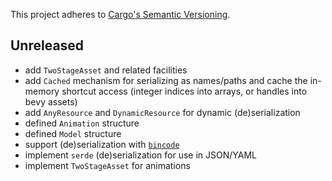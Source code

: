 This project adheres to [Cargo's Semantic Versioning](https://doc.rust-lang.org/cargo/reference/semver.html).

## Unreleased

- add `TwoStageAsset` and related facilities
- add `Cached` mechanism for serializing as names/paths and cache the in-memory shortcut access (integer indices into arrays, or handles into bevy assets)
- add `AnyResource` and `DynamicResource` for dynamic (de)serialization
- defined `Animation` structure
- defined `Model` structure
- support (de)serialization with [`bincode`](https://github.com/bincode-org/bincode)
- implement `serde` (de)serialization for use in JSON/YAML
- implement `TwoStageAsset` for animations
